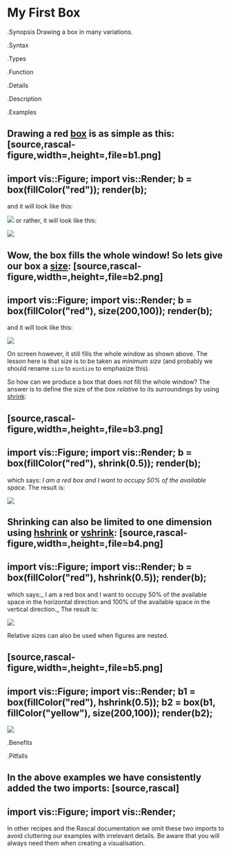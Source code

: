 # My First Box

.Synopsis
Drawing a box in many variations.

.Syntax

.Types

.Function

.Details

.Description

.Examples

Drawing a red [box]((Libraries:Figure-box)) is as simple as this:
[source,rascal-figure,width=,height=,file=b1.png]
----
import vis::Figure;
import vis::Render;
b = box(fillColor("red"));
render(b);
----
and it will look like this:

![]((b1.png))
 or rather, it will look like this:



![]((Screenshot1.png))


Wow, the box fills the whole window! So lets give our box a [size]((Libraries:Properties-size)):
[source,rascal-figure,width=,height=,file=b2.png]
----
import vis::Figure;
import vis::Render;
b = box(fillColor("red"), size(200,100));
render(b);
----
and it will look like this:

![]((b2.png))


On screen however, it still fills the whole window as shown above.
The lesson here is that size is to be taken as *minimum size* (and probably we should
rename `size` to `minSize` to emphasize this).

So how can we produce a box that does _not_ fill the whole window? The answer is to define the size of the box
_relative_ to its surroundings by using [shrink]((Libraries:Properties-shrink)):

[source,rascal-figure,width=,height=,file=b3.png]
----
import vis::Figure;
import vis::Render;
b = box(fillColor("red"), shrink(0.5));
render(b);
----
which says: _I am a red box and I want to occupy 50% of the available space._ The result is:


![]((Screenshot2.png))


Shrinking can also be limited to one dimension using [hshrink]((Libraries:Properties-hshrink)) 
or [vshrink]((Libraries:Properties-vshrink)):
[source,rascal-figure,width=,height=,file=b4.png]
----
import vis::Figure;
import vis::Render;
b = box(fillColor("red"), hshrink(0.5));
render(b);
----
which says:_ I am a red box and I want to occupy 50% of the available space in the horizontal direction and 100% of the available space in the vertical direction._ The result is:


![]((Screenshot3.png))


Relative sizes can also be used when figures are nested.

[source,rascal-figure,width=,height=,file=b5.png]
----
import vis::Figure;
import vis::Render;
b1 = box(fillColor("red"), hshrink(0.5));
b2 = box(b1, fillColor("yellow"), size(200,100));
render(b2);
----

![]((b5.png))     


.Benefits

.Pitfalls

In the above examples we have consistently added the two imports:
[source,rascal]
----
import vis::Figure;
import vis::Render;
----
In other recipes and the Rascal documentation we omit these two imports to avoid cluttering our examples with irrelevant details.
Be aware that you will always need them when creating a visualisation.

